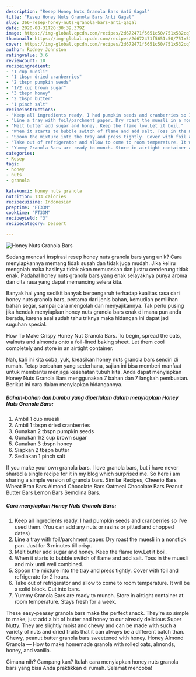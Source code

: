 ```yaml
---
description: "Resep Honey Nuts Granola Bars Anti Gagal"
title: "Resep Honey Nuts Granola Bars Anti Gagal"
slug: 366-resep-honey-nuts-granola-bars-anti-gagal
date: 2020-08-31T20:30:39.379Z
image: https://img-global.cpcdn.com/recipes/2d672471f5651c50/751x532cq70/honey-nuts-granola-bars-recipe-main-photo.jpg
thumbnail: https://img-global.cpcdn.com/recipes/2d672471f5651c50/751x532cq70/honey-nuts-granola-bars-recipe-main-photo.jpg
cover: https://img-global.cpcdn.com/recipes/2d672471f5651c50/751x532cq70/honey-nuts-granola-bars-recipe-main-photo.jpg
author: Rodney Johnston
ratingvalue: 3.6
reviewcount: 10
recipeingredient:
- "1 cup muesli"
- "1 tbspn dried cranberries"
- "2 tbspn pumpkin seeds"
- "1/2 cup brown sugar"
- "3 tbspn honey"
- "2 tbspn butter"
- "1 pinch salt"
recipeinstructions:
- "Keep all ingredients ready. I had pumpkin seeds and cranberries so I&#39;ve used them. (You can add any nuts or rasins or pitted and chopped dates)"
- "Line a tray with foil/parchment paper. Dry roast the muesli in a nonstick pan. Just for 3 minutes till crisp."
- "Melt butter add sugar and honey. Keep the flame low.Let it boil."
- "When it starts to bubble switch of flame and add salt. Toss in the muesli and mix until well combined."
- "Spoon the mixture into the tray and press tightly. Cover with foil and refrigerate for 2 hours."
- "Take out of refrigerator and allow to come to room temperature. It will be a solid block. Cut into bars."
- "Yummy Granola Bars are ready to munch. Store in airtight container at room temperature. Stays fresh for a week."
categories:
- Resep
tags:
- honey
- nuts
- granola

katakunci: honey nuts granola 
nutrition: 133 calories
recipecuisine: Indonesian
preptime: "PT33M"
cooktime: "PT33M"
recipeyield: "3"
recipecategory: Dessert

---
```



![Honey Nuts Granola Bars](https://img-global.cpcdn.com/recipes/2d672471f5651c50/751x532cq70/honey-nuts-granola-bars-recipe-main-photo.jpg)

Sedang mencari inspirasi resep honey nuts granola bars yang unik? Cara menyiapkannya memang tidak susah dan tidak juga mudah. Jika keliru mengolah maka hasilnya tidak akan memuaskan dan justru cenderung tidak enak. Padahal honey nuts granola bars yang enak selayaknya punya aroma dan cita rasa yang dapat memancing selera kita.

Banyak hal yang sedikit banyak berpengaruh terhadap kualitas rasa dari honey nuts granola bars, pertama dari jenis bahan, kemudian pemilihan bahan segar, sampai cara mengolah dan menyajikannya. Tak perlu pusing jika hendak menyiapkan honey nuts granola bars enak di mana pun anda berada, karena asal sudah tahu triknya maka hidangan ini dapat jadi suguhan spesial.

How To Make Crispy Honey Nut Granola Bars. To begin, spread the oats, walnuts and almonds onto a foil-lined baking sheet. Let them cool completely and store in an airtight container.


Nah, kali ini kita coba, yuk, kreasikan honey nuts granola bars sendiri di rumah. Tetap berbahan yang sederhana, sajian ini bisa memberi manfaat untuk membantu menjaga kesehatan tubuh kita. Anda dapat menyiapkan Honey Nuts Granola Bars menggunakan 7 bahan dan 7 langkah pembuatan. Berikut ini cara dalam menyiapkan hidangannya.

<!--inarticleads1-->

##### Bahan-bahan dan bumbu yang diperlukan dalam menyiapkan Honey Nuts Granola Bars:

1. Ambil 1 cup muesli
1. Ambil 1 tbspn dried cranberries
1. Gunakan 2 tbspn pumpkin seeds
1. Gunakan 1/2 cup brown sugar
1. Gunakan 3 tbspn honey
1. Siapkan 2 tbspn butter
1. Sediakan 1 pinch salt


If you make your own granola bars. I love granola bars, but i have never shared a single recipe for it in my blog which surprised me. So here i am sharing a simple version of granola bars. Similar Recipes, Cheerio Bars Wheat Bran Bars Almond Chocolate Bars Oatmeal Chocolate Bars Peanut Butter Bars Lemon Bars Semolina Bars. 

<!--inarticleads2-->

##### Cara menyiapkan Honey Nuts Granola Bars:

1. Keep all ingredients ready. I had pumpkin seeds and cranberries so I&#39;ve used them. (You can add any nuts or rasins or pitted and chopped dates)
1. Line a tray with foil/parchment paper. Dry roast the muesli in a nonstick pan. Just for 3 minutes till crisp.
1. Melt butter add sugar and honey. Keep the flame low.Let it boil.
1. When it starts to bubble switch of flame and add salt. Toss in the muesli and mix until well combined.
1. Spoon the mixture into the tray and press tightly. Cover with foil and refrigerate for 2 hours.
1. Take out of refrigerator and allow to come to room temperature. It will be a solid block. Cut into bars.
1. Yummy Granola Bars are ready to munch. Store in airtight container at room temperature. Stays fresh for a week.


These easy-peasey granola bars make the perfect snack. They&#39;re so simple to make, just add a bit of butter and honey to our already delicious Super Nutty. They are slightly moist and chewy and can be made with such a variety of nuts and dried fruits that it can always be a different batch than. Chewy, peanut butter granola bars sweetened with honey. Honey Almond Granola — How to make homemade granola with rolled oats, almonds, honey, and vanilla. 

Gimana nih? Gampang kan? Itulah cara menyiapkan honey nuts granola bars yang bisa Anda praktikkan di rumah. Selamat mencoba!

